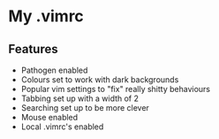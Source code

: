 # My .vimrc

## Features

 - Pathogen enabled
 - Colours set to work with dark backgrounds
 - Popular vim settings to "fix" really shitty behaviours
 - Tabbing set up with a width of 2
 - Searching set up to be more clever
 - Mouse enabled
 - Local .vimrc's enabled
